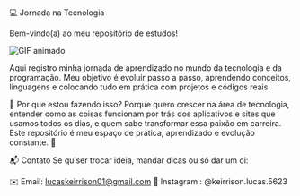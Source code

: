 💻 Jornada na Tecnologia

Bem-vindo(a) ao meu repositório de estudos!

![GIF animado](https://media4.giphy.com/media/v1.Y2lkPTc5MGI3NjExYjR3MnEya2RrbTJsaHd2NW82aXIycGZqb2xuYjJyN3lpeXJraHhhOCZlcD12MV9pbnRlcm5hbF9naWZfYnlfaWQmY3Q9Zw/bGgsc5mWoryfgKBx1u/giphy.gif)

Aqui registro minha jornada de aprendizado no mundo da tecnologia e da programação.
Meu objetivo é evoluir passo a passo, aprendendo conceitos, linguagens e colocando tudo em prática com projetos e códigos reais.

 🚀 Por que estou fazendo isso?
Porque quero crescer na área de tecnologia, entender como as coisas funcionam por trás dos aplicativos e sites que usamos todos os dias, e quem sabe transformar essa paixão em carreira. Este repositório é meu espaço de prática, aprendizado e evolução constante. 💪

📬 Contato
Se quiser trocar ideia, mandar dicas ou só dar um oi:

✉️ Email: lucaskeirrison01@gmail.com
📸 Instagram : @keirrison.lucas.5623


